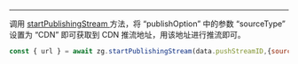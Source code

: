 <Title>小程序如何直推 CDN？</Title>



- - -

调用 [startPublishingStream ](https://doc-zh.zego.im/article/api?doc=Express_Video_SDK_API~javascript_wxxcx~class~ZegoExpressEngine&jumpType=route#start-publishing-stream) 方法，将 “publishOption” 中的参数 “sourceType” 设置为 “CDN” 即可获取到 CDN 推流地址，用该地址进行推流即可。

```JavaScript
const { url } = await zg.startPublishingStream(data.pushStreamID,{sourceType:"CDN"})
```
